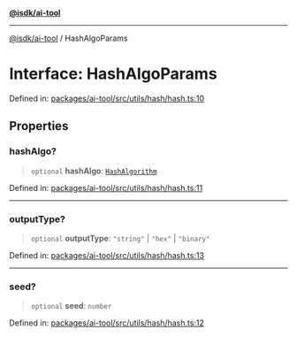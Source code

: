 [**@isdk/ai-tool**](../README.md)

***

[@isdk/ai-tool](../globals.md) / HashAlgoParams

# Interface: HashAlgoParams

Defined in: [packages/ai-tool/src/utils/hash/hash.ts:10](https://github.com/isdk/ai-tool.js/blob/c084189f913fb955b91b492de68bd07ce78f8c82/src/utils/hash/hash.ts#L10)

## Properties

### hashAlgo?

> `optional` **hashAlgo**: [`HashAlgorithm`](../enumerations/HashAlgorithm.md)

Defined in: [packages/ai-tool/src/utils/hash/hash.ts:11](https://github.com/isdk/ai-tool.js/blob/c084189f913fb955b91b492de68bd07ce78f8c82/src/utils/hash/hash.ts#L11)

***

### outputType?

> `optional` **outputType**: `"string"` \| `"hex"` \| `"binary"`

Defined in: [packages/ai-tool/src/utils/hash/hash.ts:13](https://github.com/isdk/ai-tool.js/blob/c084189f913fb955b91b492de68bd07ce78f8c82/src/utils/hash/hash.ts#L13)

***

### seed?

> `optional` **seed**: `number`

Defined in: [packages/ai-tool/src/utils/hash/hash.ts:12](https://github.com/isdk/ai-tool.js/blob/c084189f913fb955b91b492de68bd07ce78f8c82/src/utils/hash/hash.ts#L12)
